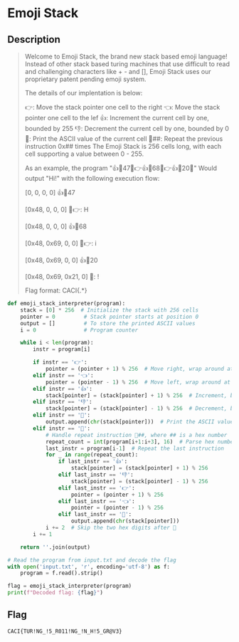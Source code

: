 # Emoji Stack
## Description
> Welcome to Emoji Stack, the brand new stack based emoji language! Instead of other stack based turing machines that use difficult to read and challenging characters like + - and [], Emoji Stack uses our proprietary patent pending emoji system.
> 
> The details of our implentation is below:
> 
> 👉: Move the stack pointer one cell to the right
>👈: Move the stack pointer one cell to the lef
> 👍: Increment the current cell by one, bounded by 255
> 👎: Decrement the current cell by one, bounded by 0
> 💬: Print the ASCII value of the current cell
> 🔁##: Repeat the previous instruction 0x## times
> The Emoji Stack is 256 cells long, with each cell supporting a value between 0 - 255.
>
> As an example, the program "👍🔁47💬👉👍🔁68💬👉👍🔁20💬" Would output "Hi!" with the following execution flow:
>
> [0, 0, 0, 0] 👍🔁47
>
> [0x48, 0, 0, 0] 💬👉: H
> 
> [0x48, 0, 0, 0] 👍🔁68
>
> [0x48, 0x69, 0, 0] 💬👉: i
>
> [0x48, 0x69, 0, 0] 👍🔁20
>
> [0x48, 0x69, 0x21, 0] 💬: !
>
> Flag format: CACI{.*}

```py
def emoji_stack_interpreter(program):
    stack = [0] * 256  # Initialize the stack with 256 cells
    pointer = 0         # Stack pointer starts at position 0
    output = []         # To store the printed ASCII values
    i = 0               # Program counter

    while i < len(program):
        instr = program[i]

        if instr == '👉':
            pointer = (pointer + 1) % 256  # Move right, wrap around at 256
        elif instr == '👈':
            pointer = (pointer - 1) % 256  # Move left, wrap around at 0
        elif instr == '👍':
            stack[pointer] = (stack[pointer] + 1) % 256  # Increment, bounded by 255
        elif instr == '👎':
            stack[pointer] = (stack[pointer] - 1) % 256  # Decrement, bounded by 0
        elif instr == '💬':
            output.append(chr(stack[pointer]))  # Print the ASCII value
        elif instr == '🔁':
            # Handle repeat instruction 🔁##, where ## is a hex number
            repeat_count = int(program[i+1:i+3], 16)  # Parse hex number
            last_instr = program[i-1]  # Repeat the last instruction
            for _ in range(repeat_count):
                if last_instr == '👍':
                    stack[pointer] = (stack[pointer] + 1) % 256
                elif last_instr == '👎':
                    stack[pointer] = (stack[pointer] - 1) % 256
                elif last_instr == '👉':
                    pointer = (pointer + 1) % 256
                elif last_instr == '👈':
                    pointer = (pointer - 1) % 256
                elif last_instr == '💬':
                    output.append(chr(stack[pointer]))
            i += 2  # Skip the two hex digits after 🔁
        i += 1

    return ''.join(output)

# Read the program from input.txt and decode the flag
with open('input.txt', 'r', encoding='utf-8') as f:
    program = f.read().strip()

flag = emoji_stack_interpreter(program)
print(f"Decoded flag: {flag}")
```
## Flag
```
CACI{TUR!NG_!5_R011!NG_!N_H!5_GR@V3}
```
